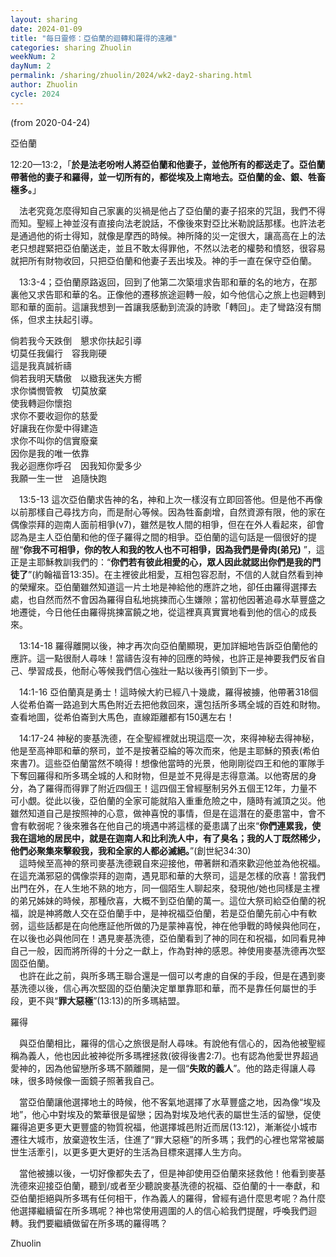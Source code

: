 ```yaml
---
layout: sharing
date: 2024-01-09
title: "每日靈修：亞伯蘭的迴轉和羅得的遠離"
categories: sharing Zhuolin
weekNum: 2
dayNum: 2
permalink: /sharing/zhuolin/2024/wk2-day2-sharing.html
author: Zhuolin
cycle: 2024
---
```

(from 2020-04-24)
   
亞伯蘭  
   
12:20—13:2，「**於是法老吩咐人將亞伯蘭和他妻子，並他所有的都送走了。亞伯蘭帶著他的妻子和羅得，並一切所有的，都從埃及上南地去。亞伯蘭的金、銀、牲畜極多。**」  
   
　法老究竟怎麼得知自己家裏的災禍是他占了亞伯蘭的妻子招來的咒詛，我們不得而知。聖經上神並沒有直接向法老說話，不像後來對亞比米勒說話那樣。也許法老是通過他的術士得知，就像是摩西的時候。神所降的災一定很大，讓高高在上的法老只想趕緊把亞伯蘭送走，並且不敢太得罪他，不然以法老的權勢和憤怒，很容易就把所有財物收回，只把亞伯蘭和他妻子丟出埃及。神的手一直在保守亞伯蘭。  
   
　13:3-4；亞伯蘭原路返回，回到了他第二次築壇求告耶和華的名的地方，在那裏他又求告耶和華的名。正像他的遷移旅途迴轉一般，如今他信心之旅上也迴轉到耶和華的面前。這讓我想到一首讓我感動到流淚的詩歌「轉回」。走了彎路沒有關係，但求主扶起引導。  
   
倘若我今天跌倒　懇求你扶起引導  
切莫任我偏行　容我剛硬  
這是我真誠祈禱　  
倘若我明天驕傲　以緻我迷失方嚮  
求你憐憫管教　切莫放棄  
使我轉迴你懷抱  
求你不要收迴你的慈愛  
好讓我在你愛中得建造  
求你不叫你的信實廢棄  
因你是我的唯一依靠  
我必迴應你呼召　因我知你愛多少  
我願一生一世　追隨快跑  
    
　13:5-13 這次亞伯蘭求告神的名，神和上次一樣沒有立即回答他。但是他不再像以前那樣自己尋找方向，而是耐心等候。因為牲畜劇增，自然資源有限，他的家在偶像崇拜的迦南人面前相爭(v7)，雖然是牧人間的相爭，但在在外人看起來，卻會認為是主人亞伯蘭和他的侄子羅得之間的相爭。亞伯蘭的這句話是一個很好的提醒“**你我不可相爭，你的牧人和我的牧人也不可相爭，因為我們是骨肉(弟兄)** ”，這正是主耶穌教訓我們的：“**你們若有彼此相愛的心，眾人因此就認出你們是我的門徒了**”(約翰福音13:35)。在主裡彼此相愛，互相包容忍耐，不信的人就自然看到神的榮耀來。亞伯蘭雖然知道這一片土地是神給他的應許之地，卻任由羅得選擇去處，也自然而然不會因為羅得自私地挑揀而心生嫌隙；當初他因著追尋水草豐盛之地遷徙，今日他任由羅得挑揀富饒之地，從這裡真真實實地看到他的信心的成長來。  
   
　13:14-18 羅得離開以後，神才再次向亞伯蘭顯現，更加詳細地告訴亞伯蘭他的應許。這一點很耐人尋味！當禱告沒有神的回應的時候，也許正是神要我們反省自己、學習成長，他耐心等候我們信心強壯一點以後再引領到下一步。  
   
　14:1-16 亞伯蘭真是勇士！這時候大約已經八十幾歲，羅得被擄，他帶著318個人從希伯崙一路追到大馬色附近去把他救回來，還包括所多瑪全城的百姓和財物。查看地圖，從希伯崙到大馬色，直線距離都有150邁左右！  
   
　14:17-24 神秘的麥基洗德，在全聖經裡就出現這麼一次，來得神秘去得神秘，他是至高神耶和華的祭司，並不是按著亞綸的等次而來，他是主耶穌的預表(希伯來書7)。這些亞伯蘭當然不曉得！想像他當時的光景，他剛剛從四王和他的軍隊手下奪回羅得和所多瑪全城的人和財物，但是並不見得是志得意滿。以他寄居的身分，為了羅得而得罪了附近四個王！這四個王曾經壓制另外五個王12年，力量不可小覷。從此以後，亞伯蘭的全家可能就陷入重重危險之中，隨時有滅頂之災。他雖然知道自己是按照神的心意，做神喜悅的事情，但是在這潛在的憂患當中，會不會有軟弱呢？後來雅各在他自己的境遇中將這樣的憂患講了出來“**你們連累我，使我在這地的居民中，就是在迦南人和比利洗人中，有了臭名；我的人丁既然稀少，他們必聚集來擊殺我，我和全家的人都必滅絕。**”(創世紀34:30)  
　這時候至高神的祭司麥基洗德親自來迎接他，帶著餅和酒來歡迎他並為他祝福。在這充滿邪惡的偶像崇拜的迦南，遇見耶和華的大祭司，這是怎樣的欣喜！當我們出門在外，在人生地不熟的地方，同一個陌生人聊起來，發現他/她也同樣是主裡的弟兄姊妹的時候，那種欣喜，大概不到亞伯蘭的萬一。這位大祭司給亞伯蘭的祝福，說是神將敵人交在亞伯蘭手中，是神祝福亞伯蘭，若是亞伯蘭先前心中有軟弱，這些話都是在向他應証他所做的乃是蒙神喜悅，神在他爭戰的時候與他同在，在以後也必與他同在！遇見麥基洗德，亞伯蘭看到了神的同在和祝福，如同看見神自己一般，因而將所得的十分之一獻上，作為對神的感恩。神使用麥基洗德再次堅固亞伯蘭。  
　也許在此之前，與所多瑪王聯合還是一個可以考慮的自保的手段，但是在遇到麥基洗德以後，信心再次堅固的亞伯蘭決定單單靠耶和華，而不是靠任何屬世的手段，更不與“**罪大惡極**”(13:13)的所多瑪結盟。  
   
羅得  
   
　與亞伯蘭相比，羅得的信心之旅很是耐人尋味。有說他有信心的，因為他被聖經稱為義人，他也因此被神從所多瑪裡拯救(彼得後書2:7)。也有認為他愛世界超過愛神的，因為他留戀所多瑪不願離開，是一個“**失敗的義人**”。他的路走得讓人尋味，很多時候像一面鏡子照著我自己。  
   
　當亞伯蘭讓他選擇地土的時候，他不客氣地選擇了水草豐盛之地，因為像“埃及地”，他心中對埃及的繁華很是留戀；因為對埃及地代表的屬世生活的留戀，促使羅得追更多更大更豐盛的物質祝福，他選擇城邑附近而居(13:12)，漸漸從小城市遷往大城市，放棄遊牧生活，住進了“罪大惡極”的所多瑪；我們的心裡也常常被屬世生活牽引，以更多更大更好的生活為目標來選擇人生方向。  
   
　當他被擄以後，一切好像都失去了，但是神卻使用亞伯蘭來拯救他！他看到麥基洗德來迎接亞伯蘭，聽到/或者至少聽說麥基洗德的祝福、亞伯蘭的十一奉獻，和亞伯蘭拒絕與所多瑪有任何相干，作為義人的羅得，曾經有過什麼思考呢？為什麼他選擇繼續留在所多瑪呢？神也常使用週圍的人的信心給我們提醒，呼喚我們迴轉。我們要繼續做留在所多瑪的羅得嗎？  
   
Zhuolin  
